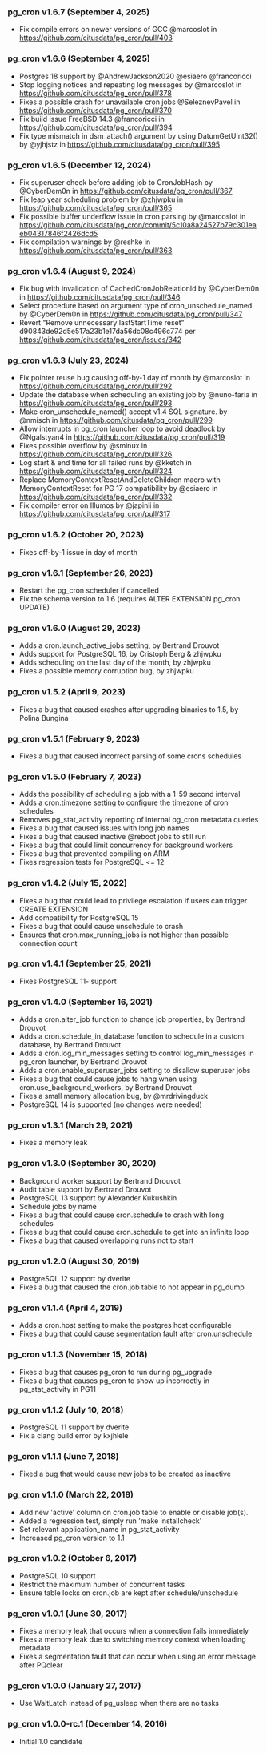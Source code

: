 ### pg_cron v1.6.7 (September 4, 2025) ###

* Fix compile errors on newer versions of GCC @marcoslot in https://github.com/citusdata/pg_cron/pull/403

### pg_cron v1.6.6 (September 4, 2025) ###

* Postgres 18 support by @AndrewJackson2020 @esiaero @francoricci
* Stop logging notices and repeating log messages by @marcoslot in https://github.com/citusdata/pg_cron/pull/378
* Fixes a possible crash for unavailable cron jobs @SeleznevPavel in https://github.com/citusdata/pg_cron/pull/370
* Fix build issue FreeBSD 14.3 @francoricci in https://github.com/citusdata/pg_cron/pull/394
* Fix type mismatch in dsm_attach() argument by using DatumGetUInt32() by @yjhjstz in https://github.com/citusdata/pg_cron/pull/395

### pg_cron v1.6.5 (December 12, 2024) ###

* Fix superuser check before adding job to CronJobHash by @CyberDem0n in https://github.com/citusdata/pg_cron/pull/367
* Fix leap year scheduling problem by @zhjwpku in https://github.com/citusdata/pg_cron/pull/365
* Fix possible buffer underflow issue in cron parsing by @marcoslot in https://github.com/citusdata/pg_cron/commit/5c10a8a24527b79c301eaeb04317846f2426dcd5
* Fix compilation warnings by @reshke in https://github.com/citusdata/pg_cron/pull/363

### pg_cron v1.6.4 (August 9, 2024) ###

* Fix bug with invalidation of CachedCronJobRelationId by @CyberDem0n in https://github.com/citusdata/pg_cron/pull/346
* Select procedure based on argument type of cron_unschedule_named by @CyberDem0n in https://github.com/citusdata/pg_cron/pull/347
* Revert "Remove unnecessary lastStartTime reset" d90843de92d5e517a23b1e17da56dc08c496c774 per https://github.com/citusdata/pg_cron/issues/342

### pg_cron v1.6.3 (July 23, 2024) ###

* Fix pointer reuse bug causing off-by-1 day of month by @marcoslot in https://github.com/citusdata/pg_cron/pull/292
* Update the database when scheduling an existing job by @nuno-faria in https://github.com/citusdata/pg_cron/pull/293
* Make cron_unschedule_named() accept v1.4 SQL signature. by @nmisch in https://github.com/citusdata/pg_cron/pull/299
* Allow interrupts in pg_cron launcher loop to avoid deadlock by @Ngalstyan4 in https://github.com/citusdata/pg_cron/pull/319
* Fixes possible overflow by @sminux in https://github.com/citusdata/pg_cron/pull/326
* Log start & end time for all failed runs by @kketch in https://github.com/citusdata/pg_cron/pull/324
* Replace MemoryContextResetAndDeleteChildren macro with MemoryContextReset for PG 17 compatibility by @esiaero in https://github.com/citusdata/pg_cron/pull/332
* Fix compiler error on Illumos by @japinli in https://github.com/citusdata/pg_cron/pull/317

### pg_cron v1.6.2 (October 20, 2023) ###

* Fixes off-by-1 issue in day of month

### pg_cron v1.6.1 (September 26, 2023) ###

* Restart the pg_cron scheduler if cancelled
* Fix the schema version to 1.6 (requires ALTER EXTENSION pg_cron UPDATE)

### pg_cron v1.6.0 (August 29, 2023) ###

* Adds a cron.launch_active_jobs setting, by Bertrand Drouvot
* Adds support for PostgreSQL 16, by Cristoph Berg & zhjwpku
* Adds scheduling on the last day of the month, by zhjwpku
* Fixes a possible memory corruption bug, by zhjwpku

### pg_cron v1.5.2 (April 9, 2023) ###

* Fixes a bug that caused crashes after upgrading binaries to 1.5, by Polina Bungina

### pg_cron v1.5.1 (February 9, 2023) ###

* Fixes a bug that caused incorrect parsing of some crons schedules

### pg_cron v1.5.0 (February 7, 2023) ###

* Adds the possibility of scheduling a job with a 1-59 second interval
* Adds a cron.timezone setting to configure the timezone of cron schedules
* Removes pg_stat_activity reporting of internal pg_cron metadata queries
* Fixes a bug that caused issues with long job names
* Fixes a bug that caused inactive @reboot jobs to still run
* Fixes a bug that could limit concurrency for background workers
* Fixes a bug that prevented compiling on ARM
* Fixes regression tests for PostgreSQL <= 12

### pg_cron v1.4.2 (July 15, 2022) ###

* Fixes a bug that could lead to privilege escalation if users can trigger CREATE EXTENSION
* Add compatibility for PostgreSQL 15
* Fixes a bug that could cause unschedule to crash
* Ensures that cron.max_running_jobs is not higher than possible connection count

### pg_cron v1.4.1 (September 25, 2021) ###

* Fixes PostgreSQL 11- support

### pg_cron v1.4.0 (September 16, 2021) ###

* Adds a cron.alter_job function to change job properties, by Bertrand Drouvot
* Adds a cron.schedule_in_database function to schedule in a custom database, by Bertrand Drouvot
* Adds a cron.log_min_messages setting to control log_min_messages in pg_cron launcher, by Bertrand Drouvot
* Adds a cron.enable_superuser_jobs setting to disallow superuser jobs
* Fixes a bug that could cause jobs to hang when using cron.use_background_workers, by Bertrand Drouvot
* Fixes a small memory allocation bug, by @mrdrivingduck
* PostgreSQL 14 is supported (no changes were needed)

### pg_cron v1.3.1 (March 29, 2021) ###

* Fixes a memory leak

### pg_cron v1.3.0 (September 30, 2020) ###

* Background worker support by Bertrand Drouvot
* Audit table support by Bertrand Drouvot
* PostgreSQL 13 support by Alexander Kukushkin
* Schedule jobs by name
* Fixes a bug that could cause cron.schedule to crash with long schedules
* Fixes a bug that could cause cron.schedule to get into an infinite loop
* Fixes a bug that caused overlapping runs not to start

### pg_cron v1.2.0 (August 30, 2019) ###

* PostgreSQL 12 support by dverite
* Fixes a bug that caused the cron.job table to not appear in pg_dump

### pg_cron v1.1.4 (April 4, 2019) ###

* Adds a cron.host setting to make the postgres host configurable
* Fixes a bug that could cause segmentation fault after cron.unschedule

### pg_cron v1.1.3 (November 15, 2018) ###

* Fixes a bug that causes pg_cron to run during pg_upgrade
* Fixes a bug that causes pg_cron to show up incorrectly in pg_stat_activity in PG11

### pg_cron v1.1.2 (July 10, 2018) ###

* PostgreSQL 11 support by dverite
* Fix a clang build error by kxjhlele

### pg_cron v1.1.1 (June 7, 2018) ###

* Fixed a bug that would cause new jobs to be created as inactive

### pg_cron v1.1.0 (March 22, 2018) ###

* Add new 'active' column on cron.job table to enable or disable job(s).
* Added a regression test, simply run 'make installcheck'
* Set relevant application_name in pg_stat_activity
* Increased pg_cron version to 1.1

### pg_cron v1.0.2 (October 6, 2017) ###

* PostgreSQL 10 support
* Restrict the maximum number of concurrent tasks
* Ensure table locks on cron.job are kept after schedule/unschedule

### pg_cron v1.0.1 (June 30, 2017) ###

* Fixes a memory leak that occurs when a connection fails immediately
* Fixes a memory leak due to switching memory context when loading metadata
* Fixes a segmentation fault that can occur when using an error message after PQclear

### pg_cron v1.0.0 (January 27, 2017) ###

* Use WaitLatch instead of pg_usleep when there are no tasks

### pg_cron v1.0.0-rc.1 (December 14, 2016) ###

* Initial 1.0 candidate
